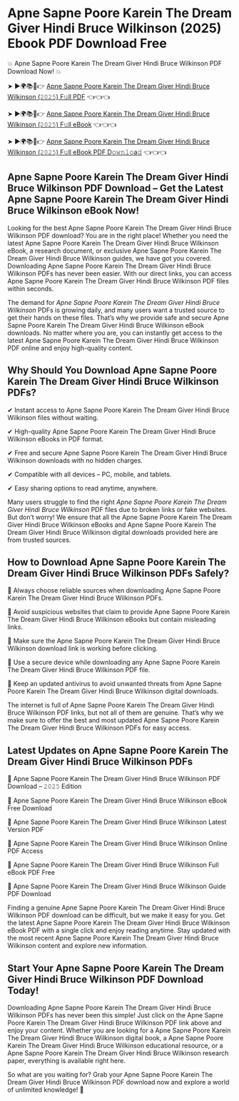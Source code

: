 # Apne Sapne Poore Karein The Dream Giver Hindi Bruce Wilkinson (2025) Ebook PDF Download Free

💥 Apne Sapne Poore Karein The Dream Giver Hindi Bruce Wilkinson PDF Download Now! 💥

➤ ►🌍📚📱👉 [Apne Sapne Poore Karein The Dream Giver Hindi Bruce Wilkinson (𝟸𝟶𝟸𝟻) F𝚞ll PDF](https://getpdf.xyz/apne-sapne-poore-karein-the-dream-giver-hindi-bruce-wilkinson) 👈👈👈


➤ ►🌍📚📱👉 [Apne Sapne Poore Karein The Dream Giver Hindi Bruce Wilkinson (𝟸𝟶𝟸𝟻) F𝚞ll eBook](https://getpdf.xyz/apne-sapne-poore-karein-the-dream-giver-hindi-bruce-wilkinson) 👈👈👈


➤ ►🌍📚📱👉 [Apne Sapne Poore Karein The Dream Giver Hindi Bruce Wilkinson (𝟸𝟶𝟸𝟻) F𝚞ll eBook PDF D𝚘𝚠𝚗𝚕𝚘a𝚍](https://getpdf.xyz/apne-sapne-poore-karein-the-dream-giver-hindi-bruce-wilkinson) 👈👈👈


## Apne Sapne Poore Karein The Dream Giver Hindi Bruce Wilkinson PDF Download – Get the Latest Apne Sapne Poore Karein The Dream Giver Hindi Bruce Wilkinson eBook Now!

Looking for the best Apne Sapne Poore Karein The Dream Giver Hindi Bruce Wilkinson PDF download? You are in the right place! Whether you need the latest Apne Sapne Poore Karein The Dream Giver Hindi Bruce Wilkinson eBook, a research document, or exclusive Apne Sapne Poore Karein The Dream Giver Hindi Bruce Wilkinson guides, we have got you covered. Downloading Apne Sapne Poore Karein The Dream Giver Hindi Bruce Wilkinson PDFs has never been easier. With our direct links, you can access Apne Sapne Poore Karein The Dream Giver Hindi Bruce Wilkinson PDF files within seconds.

The demand for *Apne Sapne Poore Karein The Dream Giver Hindi Bruce Wilkinson* PDFs is growing daily, and many users want a trusted source to get their hands on these files. That’s why we provide safe and secure Apne Sapne Poore Karein The Dream Giver Hindi Bruce Wilkinson eBook downloads. No matter where you are, you can instantly get access to the latest Apne Sapne Poore Karein The Dream Giver Hindi Bruce Wilkinson PDF online and enjoy high-quality content.

## Why Should You Download Apne Sapne Poore Karein The Dream Giver Hindi Bruce Wilkinson PDFs?

✔ Instant access to Apne Sapne Poore Karein The Dream Giver Hindi Bruce Wilkinson files without waiting.

✔ High-quality Apne Sapne Poore Karein The Dream Giver Hindi Bruce Wilkinson eBooks in PDF format.

✔ Free and secure Apne Sapne Poore Karein The Dream Giver Hindi Bruce Wilkinson downloads with no hidden charges.

✔ Compatible with all devices – PC, mobile, and tablets.

✔ Easy sharing options to read anytime, anywhere.

Many users struggle to find the right *Apne Sapne Poore Karein The Dream Giver Hindi Bruce Wilkinson* PDF files due to broken links or fake websites. But don’t worry! We ensure that all the Apne Sapne Poore Karein The Dream Giver Hindi Bruce Wilkinson eBooks and Apne Sapne Poore Karein The Dream Giver Hindi Bruce Wilkinson digital downloads provided here are from trusted sources.

## How to Download Apne Sapne Poore Karein The Dream Giver Hindi Bruce Wilkinson PDFs Safely?

📌 Always choose reliable sources when downloading Apne Sapne Poore Karein The Dream Giver Hindi Bruce Wilkinson PDFs.

📌 Avoid suspicious websites that claim to provide Apne Sapne Poore Karein The Dream Giver Hindi Bruce Wilkinson eBooks but contain misleading links.

📌 Make sure the Apne Sapne Poore Karein The Dream Giver Hindi Bruce Wilkinson download link is working before clicking.

📌 Use a secure device while downloading any Apne Sapne Poore Karein The Dream Giver Hindi Bruce Wilkinson PDF file.

📌 Keep an updated antivirus to avoid unwanted threats from Apne Sapne Poore Karein The Dream Giver Hindi Bruce Wilkinson digital downloads.

The internet is full of Apne Sapne Poore Karein The Dream Giver Hindi Bruce Wilkinson PDF links, but not all of them are genuine. That’s why we make sure to offer the best and most updated Apne Sapne Poore Karein The Dream Giver Hindi Bruce Wilkinson PDFs for easy access.

## Latest Updates on Apne Sapne Poore Karein The Dream Giver Hindi Bruce Wilkinson PDFs

🔹 Apne Sapne Poore Karein The Dream Giver Hindi Bruce Wilkinson PDF Download – 𝟸𝟶𝟸𝟻 Edition

🔹 Apne Sapne Poore Karein The Dream Giver Hindi Bruce Wilkinson eBook Free Download

🔹 Apne Sapne Poore Karein The Dream Giver Hindi Bruce Wilkinson Latest Version PDF

🔹 Apne Sapne Poore Karein The Dream Giver Hindi Bruce Wilkinson Online PDF Access

🔹 Apne Sapne Poore Karein The Dream Giver Hindi Bruce Wilkinson Full eBook PDF Free

🔹 Apne Sapne Poore Karein The Dream Giver Hindi Bruce Wilkinson Guide PDF Download

Finding a genuine Apne Sapne Poore Karein The Dream Giver Hindi Bruce Wilkinson PDF download can be difficult, but we make it easy for you. Get the latest Apne Sapne Poore Karein The Dream Giver Hindi Bruce Wilkinson eBook PDF with a single click and enjoy reading anytime. Stay updated with the most recent Apne Sapne Poore Karein The Dream Giver Hindi Bruce Wilkinson content and explore new information.

## Start Your Apne Sapne Poore Karein The Dream Giver Hindi Bruce Wilkinson PDF Download Today!

Downloading Apne Sapne Poore Karein The Dream Giver Hindi Bruce Wilkinson PDFs has never been this simple! Just click on the Apne Sapne Poore Karein The Dream Giver Hindi Bruce Wilkinson PDF link above and enjoy your content. Whether you are looking for a Apne Sapne Poore Karein The Dream Giver Hindi Bruce Wilkinson digital book, a Apne Sapne Poore Karein The Dream Giver Hindi Bruce Wilkinson educational resource, or a Apne Sapne Poore Karein The Dream Giver Hindi Bruce Wilkinson research paper, everything is available right here.

So what are you waiting for? Grab your Apne Sapne Poore Karein The Dream Giver Hindi Bruce Wilkinson PDF download now and explore a world of unlimited knowledge! 🚀